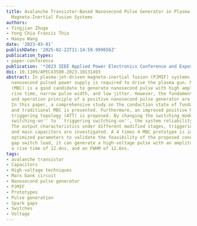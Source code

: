 ```yaml
---
title: Avalanche Transistor-Based Nanosecond Pulse Generator in Plasma-Jet-Driven
  Magneto-Inertial Fusion Systems
authors:
- Yingjian Zhuge
- Yong Chia Francis Thio
- Haoyu Wang
date: '2023-03-01'
publishDate: '2025-02-22T11:14:59.999656Z'
publication_types:
- paper-conference
publication: '*2023 IEEE Applied Power Electronics Conference and Exposition (APEC)*'
doi: 10.1109/APEC43580.2023.10131493
abstract: In plasma-jet-driven magneto-inertial fusion (PJMIF) systems, a high-voltage
  nanosecond pulsed power supply is required to drive the plasma gun. Marx bank circuit
  (MBC) is a good candidate to generate nanosecond pulse with high amplitude, fast
  rise time, narrow pulse width, and low jitter. However, the fundamental topology
  and operation principle of a positive nanosecond pulse generator are rarely discussed.
  In this paper, a comprehensive study on the conduction state of fundamental topology
  and traditional MBC is presented. Furthermore, an improved positive MBC with auxiliary
  triggering topology (ATT) is proposed. By changing the switching mode from ``overvoltage
  switching-on'' to ``triggering switching-on'', the system reliability is improved.
  The output characteristics under different modified stages, triggering capacitors,
  and main capacitors are investigated. A 4 times 4 MBC prototype is implemented with
  optimized parameters to validate the feasibility of the proposed concept. With spark
  gap switch load, it can generate a high-voltage pulse with an amplitude of 5.04kV,
  a rise time of 12.4ns, and an FWHM of 12.6ns.
tags:
- avalanche transistor
- Capacitors
- High-voltage techniques
- Marx bank circuit
- Nanosecond pulse generator
- PJMIF
- Prototypes
- Pulse generation
- Spark gaps
- Switches
- Voltage
---
```

